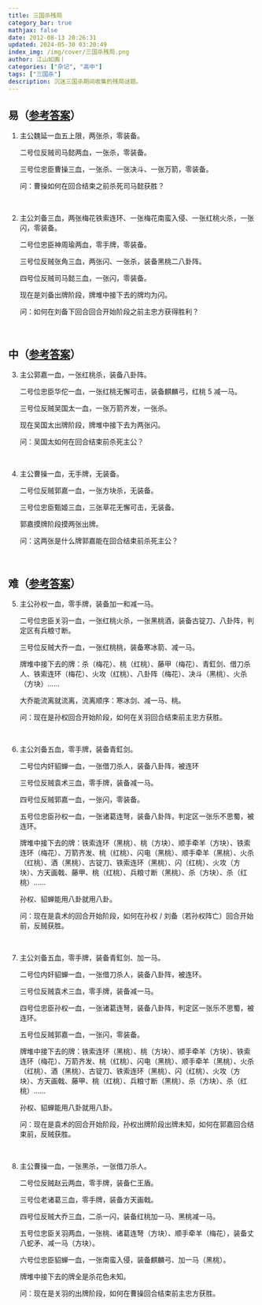 ```yaml
---
title: 三国杀残局
category_bar: true
mathjax: false
date: 2012-08-13 20:26:31
updated: 2024-05-30 03:20:49
index_img: /img/cover/三国杀残局.png
author: 江山如画丨
categories: ["杂记", "高中"]
tags: ["三国杀"]
description: 沉迷三国杀期间收集的残局谜题。
---
```


## 易（[参考答案](/杂记/高中/三国杀残局答案/#易（查看题目）)）

1. 主公魏延一血五上限，两张杀，零装备。

   二号位反贼司马懿两血，一张杀，零装备。

   三号位忠臣曹操三血，一张杀、一张决斗、一张万箭，零装备。

   问：曹操如何在回合结束之前杀死司马懿获胜？

<br/>

2. 主公刘备三血，两张梅花铁索连环、一张梅花南蛮入侵、一张红桃火杀，一张闪，零装备。

   二号位忠臣神周瑜两血，零手牌，零装备。

   三号位反贼张角三血，两张闪、一张杀，装备黑桃二八卦阵。

   四号位反贼司马懿三血，一张闪，零装备。

   现在是刘备出牌阶段，牌堆中接下去的牌均为闪。

   问：如何在刘备下回合回合开始阶段之前主忠方获得胜利？

 <br/>

## 中（[参考答案](/杂记/高中/三国杀残局答案/#中（查看题目）)）

3. 主公郭嘉一血，一张红桃杀，装备八卦阵。

   二号位忠臣华佗一血，一张红桃无懈可击，装备麒麟弓，红桃 5 减一马。

   三号位反贼吴国太一血，一张万箭齐发，一张杀。

   现在吴国太出牌阶段，牌堆中接下去为两张闪。

   问：吴国太如何在回合结束前杀死主公？

<br/>

4. 主公曹操一血，无手牌，无装备。

   二号位反贼郭嘉一血，一张方块杀，无装备。

   三号位忠臣甄姬三血，三张草花无懈可击，无装备。

   郭嘉摸牌阶段摸两张出牌。

   问：这两张是什么牌郭嘉能在回合结束前杀死主公？

<br/>

## 难（[参考答案](/杂记/高中/三国杀残局答案/#难（查看题目）)）

5. 主公孙权一血，零手牌，装备加一和减一马。

   二号位忠臣关羽一血，一张红桃火杀，一张黑桃酒，装备古锭刀、八卦阵，判定区有兵粮寸断。

   三号位反贼大乔一血，一张红桃桃，装备寒冰箭、减一马。

   牌堆中接下去的牌：杀（梅花）、桃（红桃）、藤甲（梅花）、青釭剑、借刀杀人、铁索连环（梅花）、火攻（红桃）、八卦阵（梅花）、决斗（黑桃）、火杀（方块）……

   大乔能流离就流离，流离顺序：寒冰剑、减一马、桃。

   问：现在是孙权回合开始阶段，如何在关羽回合结束前主忠方获胜。

<br/>

6. 主公刘备五血，零手牌，装备青釭剑。

   二号位内奸貂蝉一血，一张借刀杀人，装备八卦阵，被连环

   三号位反贼袁术三血，零手牌，装备减一马。

   四号位反贼郭嘉一血，一张闪，零装备。

   五号位忠臣孙权一血，一张诸葛连弩，装备八卦阵，判定区一张乐不思蜀，被连环。

   牌堆中接下去的牌：铁索连环（黑桃）、桃（方块）、顺手牵羊（方块）、铁索连环（梅花）、万箭齐发、桃（红桃）、闪电（黑桃）、顺手牵羊（黑桃）、火杀（红桃）、酒（黑桃）、古锭刀、铁索连环（黑桃）、闪（红桃）、火攻（方块）、方天画戟、藤甲、桃（红桃）、兵粮寸断（黑桃）、杀（方块）、杀（红桃）……

   孙权、貂蝉能用八卦就用八卦。

   问：现在是袁术的回合开始阶段，如何在孙权 / 刘备（若孙权阵亡）回合开始前，反贼获胜。

<br/>

7. 主公刘备五血，零手牌，装备青釭剑、加一马。

   二号位内奸貂蝉一血，一张借刀杀人，装备八卦阵，被连环。

   三号位反贼袁术三血，零手牌，装备减一马。

   四号位忠臣孙权一血，一张诸葛连弩，装备八卦阵，判定区一张乐不思蜀，被连环。

   五号位反贼郭嘉一血，一张闪，零装备。

   牌堆中接下去的牌：铁索连环（黑桃）、桃（方块）、顺手牵羊（方块）、铁索连环（梅花）、万箭齐发、桃（红桃）、闪电（黑桃）、顺手牵羊（黑桃）、火杀（红桃）、酒（黑桃）、古锭刀、铁索连环（黑桃）、闪（红桃）、火攻（方块）、方天画戟、藤甲、桃（红桃）、兵粮寸断（黑桃）、杀（方块）、杀（红桃）……

   孙权、貂蝉能用八卦就用八卦。

   问：现在是袁术的回合开始阶段，孙权出牌阶段出牌未知，如何在郭嘉回合结束前，反贼获胜。

<br/>

8. 主公曹操一血，一张黑杀，一张借刀杀人。

   二号位反贼赵云两血，零手牌，装备仁王盾。

   三号位老诸葛三血，零手牌，装备方天画戟。

   四号位反贼大乔三血，二杀一闪，装备红桃加一马、黑桃减一马。

   五号位忠臣关羽两血，一张桃、诸葛连弩（方块）、顺手牵羊（梅花），装备丈八蛇矛、减一马（方块）。

   六号位忠臣貂蝉一血，一张南蛮入侵，装备麒麟弓、加一马（黑桃）。

   牌堆中接下去的牌全是杀花色未知。

   问：现在是关羽的出牌阶段，如何在曹操回合结束前主忠方获胜。

